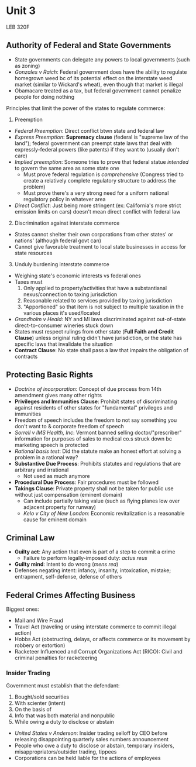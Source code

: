 # Unit 3

LEB 320F

## Authority of Federal and State Governments

- State governments can delegate any powers to local governments (such as zoning)
- *Gonzales v Raich*: Federal government does have the ability to regulate homegrown weed bc of its potential effect on the interstate weed market (similar to Wickard's wheat), even though that market is illegal
- Obamacare treated as a tax, but federal government cannot penalize people for doing nothing

Principles that limit the power of the states to regulate commerce:

1. Preemption
  - *Federal Preemption*: Direct conflict btwn state and federal law
  - *Express Preemption*: **Supremacy clause** (federal is "supreme law of the land"); federal government can preempt state laws that deal with expressly-federal powers (like patents) if they want to (usually don't care)
  - *Implied preemption*: Someone tries to prove that federal statue *intended* to govern the same area as some state one
    - Must prove federal regulation is *comprehensive* (Congress tried to create a relatively complete regulatory structure to address the problem)
    - Must prove there's a very strong need for a uniform national regulatory policy in whatever area
  - *Direct Conflict*: Just being more stringent (ex: California's more strict emission limits on cars) doesn't mean direct conflict with federal law
2. Discrimination against interstate commerce
  - States cannot shelter their own corporations from other states' or nations' (although federal govt can)
  - Cannot give favorable treatment to local state businesses in access for state resources
3. Unduly burdening interstate commerce
  - Weighing state's economic interests vs federal ones
  - Taxes must
    1. Only applied to property/activities that have a substantianal nexus/connection to taxing jurisdiction
    2. Reasonable related to services provided by taxing jurisdiction
    3. "Apportioned" so that item is not subject to multiple taxation in the various places it's used/located
  - *Grandholm v Heald*: NY and MI laws discriminated against out-of-state direct-to-consumer wineries stuck down
  - States must respect rulings from other state (**Full Faith and Credit Clause**) unless original ruling didn't have jurisdiction, or the state has specific laws that invalidate the situation
  - **Contract Clause**: No state shall pass a law that impairs the obligation of contracts

## Protecting Basic Rights

- *Doctrine of incorporation*: Concept of due process from 14th amendment gives many other rights
- **Privileges and Immunities Clause**: Prohibit states of discriminating against residents of other states for "fundamental" privileges and immunities
- Freedom of speech includes the freedom to not say something you don't want to & corporate freedom of speech
- *Sorrell v IMS Health, Inc*: Vermont banned selling doctor/"prescriber" information for purposes of sales to medical co.s struck down bc marketing speech is protected
- *Rational basis test*: Did the statute make an honest effort at solving a problem in a rational way?
- **Substantive Due Process**: Prohibits statutes and regulations that are arbitrary and irrational
  - Not used as much anymore
- **Procedural Due Process**: Fair procedures must be followed
- **Takings Clause**: Private property shall not be taken for public use without just compensation (eminent domain)
  - Can include partially taking value (such as flying planes low over adjacent property for runway)
  - *Kelo v City of New London*: Economic revitalization is a reasonable cause for eminent domain

## Criminal Law

- **Guilty act**: Any action that even is part of a step to commit a crime
  - Failure to perform legally-imposed duty: *actus reus*
- **Guilty mind**: Intent to do wrong (*mens rea*)
- Defenses negating intent: infancy, insanity, intoxication, mistake; entrapment, self-defense, defense of others

## Federal Crimes Affecting Business

Biggest ones:

- Mail and Wire Fraud
- Travel Act (traveling or using interstate commerce to commit illegal action)
- Hobbs Act (obstructing, delays, or affects commerce or its movement by robbery or extortion)
- Racketeer Influenced and Corrupt Organizations Act (RICO): Civil and criminal penalties for racketeering

### Insider Trading

Government must establish that the defendant:

1. Bought/sold securities
2. With scienter (intent)
3. On the basis of
4. Info that was both material and nonpublic
5. While owing a duty to disclose or abstain

- *United States v Anderson*: Insider trading selloff by CEO before releasing disappointing quarterly sales numbers announcement
- People who owe a duty to disclose or abstain, temporary insiders, misappropriators/outsider trading, tippees
- Corporations can be held liable for the actions of employees

